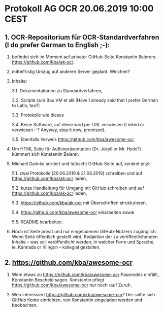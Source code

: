 # Protokoll AG OCR 20.06.2019 10:00 CEST

## 1. OCR-Repositorium für OCR-Standardverfahren (I do prefer German to English ;-):

1. befindet sich im Moment auf privater GitHub-Seite Konstantin Baierers: <a href="https://github.com/kba/awesome-ocr" target="_blank">https://github.com/kba/ak-ocr</a>.

2. mittelfristig Umzug auf anderen Server geplant. Welchen?

3. Inhalte:

	3.1. Dokumentationen zu Standardverfahren,

	3.2. Scripte zum Bau VM et alii (Have I already said that I prefer German to Latin, too?)

	3.3. Protokolle wie dieses

	3.4. Keine Software, auf diese wird per URL verwiesen (Linked or verwiesen :-? Anyway, stop it now, promised).

	3.5. Ebenfalls Verweis <a href="https://github.com/kba/awesome-ocr" target="_blank">https://github.com/kba/awesome-ocr</a>

4. Um HTML Seite für Außenpräsentation (Dr. Jekyll or Mr. Hyde?) kümmert sich Konstantin Baierer.

5. Michael Dahnke sortiert und hübscht GitHub-Seite auf, konkret jetzt:

	5.1. zwei Protokolle [20.06.2019 &amp; 21.06.2019] schreiben und auf <a href="https://github.com/kba/ak-ocr" target="_blank">https://github.com/kba/ak-ocr</a> laden,

	5.2. kurze Handleitung für Umgang mit GitHub schreiben und auf <a href="https://github.com/kba/ak-ocr" target="_blank">https://github.com/kba/ak-ocr</a> laden, 

	5.3. <a href="https://github.com/kba/ak-ocr" target="_blank">https://github.com/kba/ak-ocr</a> mit Überschriften strukturieren,

	5.4. <a href="https://github.com/kba/awesome-ocr" target="_blank">https://github.com/kba/awesome-ocr</a> einarbeiten sowie

	5.5. README bearbeiten.

6. Noch ist Seite privat und nur eingeladenen GitHub-Nutzern zugänglich. Wenn Seite öffentlich gestellt wird, Redaktion der zu veröffentlichenden Inhalte – was soll veröffentlicht werden, in welcher Form und Sprache, ie. Kannada or Klingon – kollegial gestalten.

## 2. https://github.com/kba/awesome-ocr

1. Wem etwas zu <a href="https://github.com/kba/awesome-ocr" target="_blank">https://github.com/kba/awesome-ocr</a> Passendes einfällt, Konstantin Bescheid sagen. Konstantin pflegt https://github.com/kba/awesome-ocr nur noch ›auf Zuruf‹.

2. Wen interessiert <a href="https://github.com/kba/awesome-ocr" target="_blank">https://github.com/kba/awesome-ocr</a>? Der sollte sich GitHub Konto einrichten, von Konstantin eingeladen werden und beobachten.